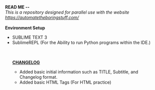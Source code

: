 <strong>READ ME --</strong><br>
<i>This is a repository designed for parallel use with the website https://automatetheboringstuff.com/</i>
<br>
<br>
<strong>Environment Setup</strong>
<ul>
  <li> SUBLIME TEXT 3</li>
  <li> SublimeREPL (For the Ability to run Python programs within the IDE.)</li>
  <br>
  <br>

<b><u>CHANGELOG</u></b>
<ul>
  <li>Added basic initial information such as TITLE, Subtitle, and Changelog format.</li>
  <li>Added basic HTML Tags (For HTML practice)</li>
  </ul>

